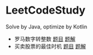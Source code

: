 # LeetCodeStudy
Solve by Java, optimize by Kotlin

- 罗马数字转整数 [题目](https://leetcode-cn.com/problems/roman-to-integer/) [题解](https://github.com/Bacchuc/LeetCodeStudy/tree/master/src/RomanToInt) 
- 买卖股票的最佳时机 [题目](https://leetcode-cn.com/problems/best-time-to-buy-and-sell-stock/) [题解](https://github.com/Bacchuc/LeetCodeStudy/tree/master/src/max_profit) 
